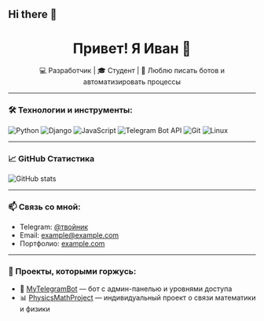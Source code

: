 ## Hi there 👋

<h1 align="center">Привет! Я Иван 👋</h1>

<p align="center">
  💻 Разработчик | 🎓 Студент | 🚀 Люблю писать ботов и автоматизировать процессы
</p>

---

### 🛠️ Технологии и инструменты:
![Python](https://img.shields.io/badge/-Python-333333?style=flat&logo=python)
![Django](https://img.shields.io/badge/-Django-092E20?style=flat&logo=django)
![JavaScript](https://img.shields.io/badge/-JavaScript-F7DF1E?style=flat&logo=javascript&logoColor=000)
![Telegram Bot API](https://img.shields.io/badge/-Telegram-2CA5E0?style=flat&logo=telegram)
![Git](https://img.shields.io/badge/-Git-F05032?style=flat&logo=git)
![Linux](https://img.shields.io/badge/-Linux-FCC624?style=flat&logo=linux)

---

### 📈 GitHub Статистика
![GitHub stats](https://github-readme-stats.vercel.app/api?username=artinuwq&show_icons=true&theme=github_dark)

---

### 📫 Связь со мной:
- Telegram: [@твойник](https://t.me/твойник)
- Email: example@example.com
- Портфолио: [example.com](https://example.com)

---

### 📂 Проекты, которыми горжусь:
- 🔧 [MyTelegramBot](https://github.com/ТВОЙ_ЮЗЕРНЕЙМ/MyTelegramBot) — бот с админ-панелью и уровнями доступа
- 📊 [PhysicsMathProject](https://github.com/ТВОЙ_ЮЗЕРНЕЙМ/PhysicsMathProject) — индивидуальный проект о связи математики и физики

<!--
artinuwq/artinuwq** is a ✨ _special_ ✨ repository because its `README.md` (this file) appears on your GitHub profile.
- uses: Platane/snk@v3
  with:
    # github user name to read the contribution graph from (**required**)
    # using action context var `github.repository_owner` or specified user
    github_user_name: ${{ github.repository_owner }}

    # list of files to generate.
    # one file per line. Each output can be customized with options as query string.
    #
    #  supported options:
    #  - palette:     A preset of color, one of [github, github-dark, github-light]
    #  - color_snake: Color of the snake
    #  - color_dots:  Coma separated list of dots color.
    #                 The first one is 0 contribution, then it goes from the low contribution to the highest.
    #                 Exactly 5 colors are expected.
    outputs: |
      dist/github-snake.svg
      dist/github-snake-dark.svg?palette=github-dark
      dist/ocean.gif?color_snake=orange&color_dots=#bfd6f6,#8dbdff,#64a1f4,#4b91f1,#3c7dd9












Here are some ideas to get you started:

- 🔭 I’m currently working on ...
- 🌱 I’m currently learning ...
- 👯 I’m looking to collaborate on ...
- 🤔 I’m looking for help with ...
- 💬 Ask me about ...
- 📫 How to reach me: ...
- 😄 Pronouns: ...
- ⚡ Fun fact: ...
-->
